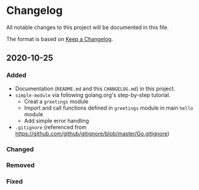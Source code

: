 # Changelog
All notable changes to this project will be documented in this file.

The format is based on [Keep a Changelog](https://keepachangelog.com/en/1.0.0/).
## 2020-10-25
### Added
- Documentation (`README.md` and this `CHANGELOG.md`) in this project.
- `simple-module` via following golang.org's step-by-step tutorial.
  - Creat a `greetings` module
  - Import and call functions defined in `greetings` module in main `hello` module
  - Add simple error handling
- `.gitignore` (referenced from https://github.com/github/gitignore/blob/master/Go.gitignore)

### Changed


### Removed


### Fixed